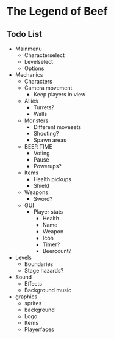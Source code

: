 # The Legend of Beef

## Todo List
- Mainmenu
  - Characterselect
  - Levelselect
  - Options
- Mechanics
  - Characters
  - Camera movement
    - Keep players in view
  - Allies
    - Turrets?
    - Walls
  - Monsters
    - Different movesets
    - Shooting?
    - Spawn areas
  - BEER TIME
    - Voting
    - Pause
    - Powerups?
  - Items
    - Health pickups
    - Shield
  - Weapons
    - Sword?
  - GUI
    - Player stats
      - Health
      - Name
      - Weapon
      - Icon
      - Timer?
      - Beercount?
- Levels
  - Boundaries
  - Stage hazards?
- Sound
  - Effects
  - Background music
- graphics
  - sprites
  - background
  - Logo
  - Items
  - Playerfaces
